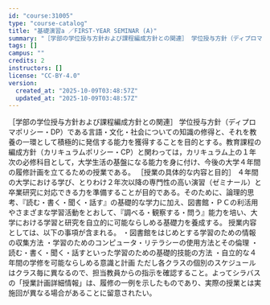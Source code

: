 ```yaml
---
id: "course:31005"
type: "course-catalog"
title: "基礎演習a ／FIRST-YEAR SEMINAR (A)"
summary: "［学部の学位授与方針および課程編成方針との関連］ 学位授与方針（ディプロマポリシー・DP）である言語・文化・社会についての知識の修得と、それを教養の一環として積極的に発信する能力を獲得することを目的とする。教育課程の編成方針（カリキュラムポ…"
tags: []
campus: ""
credits: 2
instructors: []
license: "CC-BY-4.0"
version:
  created_at: "2025-10-09T03:48:57Z"
  updated_at: "2025-10-09T03:48:57Z"
---
```

［学部の学位授与方針および課程編成方針との関連］ 学位授与方針（ディプロマポリシー・DP）である言語・文化・社会についての知識の修得と、それを教養の一環として積極的に発信する能力を獲得することを目的とする。教育課程の編成方針（カリキュラムポリシー・CP）と関わっては，カリキュラム上の１年次の必修科目として，大学生活の基盤になる能力を身に付け、今後の大学４年間の履修計画を立てるための授業である。 ［授業の具体的な内容と目的］ ４年間の大学における学び、とりわけ２年次以降の専門性の高い演習（ゼミナール）と卒業研究に対応できる力を準備することが目的である。そのために、論理的思考、『読む・書く・聞く・話す』の基礎的な学力に加え、図書館・ＰＣの利活用やさまざまな学習活動をとおして、『調べる・観察する・問う』能力を培い、大学における学習と研究を自立的に可能ならしめる基礎力を養成する。 授業内容としては、以下の事項が含まれる。 ・図書館をはじめとする学習のための情報の収集方法 ・学習のためのコンピュータ・リテラシーの使用方法とその倫理 ・読む・書く・聞く・話すといった学習のための基礎的技能の方法 ・自立的な４年間の学修を可能ならしめる意識と計画 ただし各クラスの個別のスケジュールはクラス毎に異なるので、担当教員からの指示を確認すること。よってシラバスの「授業計画詳細情報」は、履修の一例を示したものであり、実際の授業とは実施回が異なる場合があることに留意されたい。
